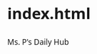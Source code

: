 # index.html
Ms. P's Daily Hub
<!DOCTYPE html>
<html lang="en">
<head>
  <meta charset="UTF-8" />
  <meta name="viewport" content="width=device-width, initial-scale=1" />
  <title>Class Hub</title>
  <meta name="description" content="Daily agenda, Check & Connect, and announcements" />
  <style>
    :root {
      --text: #eaf2ff;
      --muted: #a7b0c1;
      --brand: #6ac3ff;
      --accent: #92ffb6;
      --radius: 12px;
      --shadow: 0 10px 30px rgba(0,0,0,.35);
      --font: ui-sans-serif, system-ui, -apple-system, Segoe UI, Roboto, Helvetica, Arial;
      --mono: ui-monospace, SFMono-Regular, Menlo, Monaco, Consolas;
      --size: clamp(15px, 1.8vw, 18px);
    }

    @keyframes gradientShift {
      0% { background-position: 0% 50%; }
      50% { background-position: 100% 50%; }
      100% { background-position: 0% 50%; }
    }

    body {
      margin: 0;
      font-family: var(--font);
      font-size: var(--size);
      line-height: 1.6;
      backgrou

